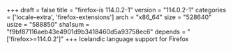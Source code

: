 +++
draft = false
title = "firefox-is 114.0.2-1"
version = "114.0.2-1"
categories = ['locale-extra', 'firefox-extensions']
arch = "x86_64"
size = "528640"
usize = "588850"
sha1sum = "f9bf87116aeb43e4901d9b3418460d5a93758ec6"
depends = "['firefox>=114.0.2']"
+++
Icelandic language support for Firefox